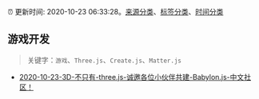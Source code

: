 :alarm_clock: 更新时间: 2020-10-23 06:33:28。[来源分类](../README.md)、[标签分类](../TAGS.md)、[时间分类](../TIMELINE.md)

## 游戏开发


> 关键字：`游戏`、`Three.js`、`Create.js`、`Matter.js`



- [2020-10-23-3D-不只有-three.js-诚邀各位小伙伴共建-Babylon.js-中文社区！](https://www.v2ex.com/t/717803) 